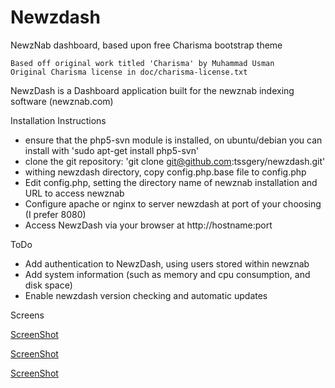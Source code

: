 Newzdash
========

NewzNab dashboard, based upon free Charisma bootstrap theme
	
    Based off original work titled 'Charisma' by Muhammad Usman
    Original Charisma license in doc/charisma-license.txt


NewzDash is a Dashboard application built for the newznab indexing software (newznab.com)

Installation Instructions

- ensure that the php5-svn module is installed, on ubuntu/debian you can install with 'sudo apt-get install php5-svn'
- clone the git repository: 'git clone git@github.com:tssgery/newzdash.git'
- withing newzdash directory, copy config.php.base file to config.php
- Edit config.php, setting the directory name of newznab installation and URL to access newznab
- Configure apache or nginx to server newzdash at port of your choosing (I prefer 8080)
- Access NewzDash via your browser at http://hostname:port


ToDo
- Add authentication to NewzDash, using users stored within newznab
- Add system information (such as memory and cpu consumption, and disk space)
- Enable newzdash version checking and automatic updates

Screens

[ScreenShot](https://raw.github.com/tssgery/newzdash/master/screens/unnamed-dash.jpg)

[ScreenShot](https://raw.github.com/tssgery/newzdash/master/screens/unnamed-recent.jpg)

[ScreenShot](https://raw.github.com/tssgery/newzdash/master/screens/unnamed-stats.jpg)


